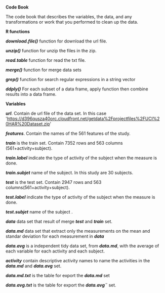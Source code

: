 **Code Book**

The code book that describes the variables, the data, and any transformations or work that you performed to clean up the data.


**R functions**

 ***download.file()*** function for download the url file.

 ***unzip()*** function for unzip the files in the zip.
 
 ***read.table*** function for read the txt file.


***merge()*** function for merge data sets

***grep()*** function for search regular expressions in a string vector

***ddply()*** For each subset of a data frame, apply function then combine results into a data frame.

**Variables**

 ***url***. Contain de url file of the data set. In this case 'https://d396qusza40orc.cloudfront.net/getdata%2Fprojectfiles%2FUCI%20HAR%20Dataset.zip'
 
 ***features***. Contain the names of the 561 features of the study.
 
 
 ***train*** is the train set. Contain 7352 rows and 563 columns (561+activity+subject).
 
 ***train.label*** indicate the type of activity of the subject when the measure is done.
 
 ***train.subjet*** name of the subject. In this study are 30 subjects.
 
 ***test*** is the test set. Contain 2947 rows and 563 columns(561+activity+subject).
 
 ***test.label*** indicate the type of activity of the subject when the measure is done.
 
 ***test.subjet*** name of the subject .
 
 ***data*** data set that result  of merge ***test*** and ***train*** set.
 
 ***data.md*** data set that extract only the measurements on the mean and standar deviation for each measurement in ***data***
 
 ***data.avg*** is a independent tidy data set, from ***data.md***, with the average of each variable for each activity and each subject.
 
 ***activity*** contain descriptive activity names to name the activities in the ***data.md*** and ***data.avg*** set.
 
 ***data.md.txt*** is the table for export the  ***data.md*** set

***data.avg.txt*** is the table for export the  ***data.avg¨*** set.
 
